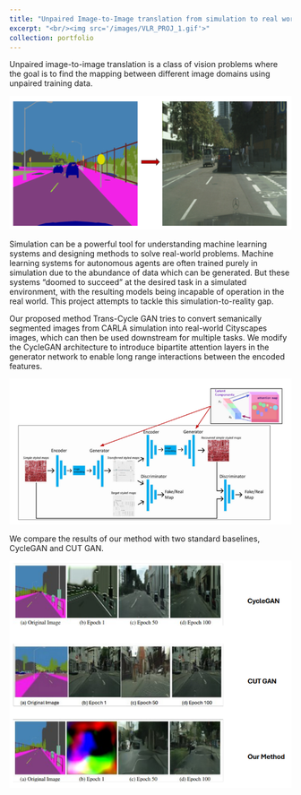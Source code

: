 ```yaml
---
title: "Unpaired Image-to-Image translation from simulation to real world images"
excerpt: "<br/><img src='/images/VLR_PROJ_1.gif'>"
collection: portfolio
---
```


Unpaired image-to-image translation is a class of vision problems where the goal is to find the mapping between different image domains using unpaired training data.

![](/images/intro_1.png)

Simulation can be a powerful tool for understanding machine learning systems and designing methods to solve real-world problems. 
Machine learning systems for autonomous agents are often trained purely in simulation due to the abundance of data which can be generated. But these systems “doomed to succeed” at the desired task in a simulated environment, with the resulting models being incapable of operation in the real world. This project attempts to tackle this simulation-to-reality gap.

Our proposed method Trans-Cycle GAN tries to convert semanically segmented images from CARLA simulation into real-world Cityscapes images, which can then be used downstream for multiple tasks. We modify the CycleGAN architecture to introduce bipartite attention layers in the generator network to enable long range interactions between the encoded features. 

![](/images/vlr_arch.png)

We compare the results of our method with two standard baselines, CycleGAN and CUT GAN. 

![](/images/vlrprojres.png)



